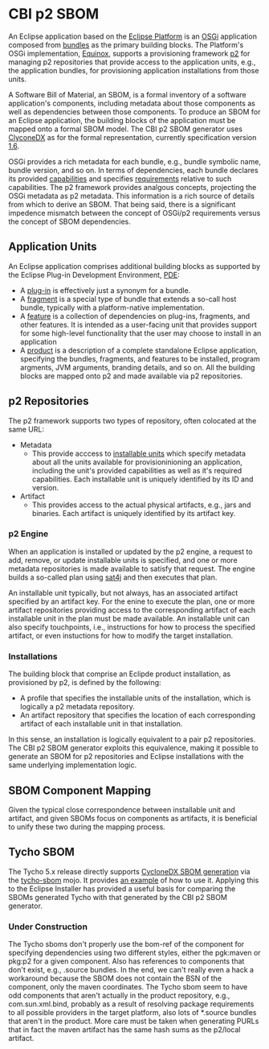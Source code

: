 # CBI p2 SBOM

An Eclipse application based on the 
[Eclipse Platform](https://eclipse.dev/eclipse/)
is an
[OSGi](https://docs.osgi.org/)
application composed from
[bundles](https://docs.osgi.org/specification/osgi.core/8.0.0/framework.module.html#d0e2803)
as the primary building blocks.
The Platform's OSGi implementation,
[Equinox](https://github.com/eclipse-equinox/),
supports a provisioning framework
[p2](https://help.eclipse.org/latest/index.jsp?topic=%2Forg.eclipse.platform.doc.isv%2Fguide%2Fp2_api_overview.htm)
for managing p2 repositories that provide access to the application units,
e.g., the application bundles,
for provisioning application installations from those units.

A Software Bill of Material, an SBOM,
is a formal inventory of a software application's components,
including metadata about those components as well as dependencies between those components.
To produce an SBOM for an Eclipse application,
the building blocks of the application must be mapped onto a formal SBOM model.
The CBI p2 SBOM generator uses 
[ClyconeDX](https://cyclonedx.org/)
as for the formal representation,
currently specification version
[1.6](https://cyclonedx.org/specification/overview/).

OSGi provides a rich metadata for each bundle,
e.g., bundle symbolic name, bundle version, and so on.
In terms of dependencies,
each bundle declares its provided
[capabilities](https://docs.osgi.org/specification/osgi.core/8.0.0/framework.module.html#d0e2870)
and specifies
[requirements](https://docs.osgi.org/specification/osgi.core/8.0.0/framework.module.html#d0e3015)
relative to such capabilities.
The p2 framework provides analgous concepts,
projecting the OSGi metadata as p2 metadata.
This information is a rich source of details from which to derive an SBOM.
That being said,
there is a significant impedence mismatch between the concept of OSGi/p2 requirements versus the concept of SBOM dependencies.


## Application Units

An Eclipse application comprises additional building blocks
as supported by the Eclipse Plug-in Development Environment,
[PDE](https://projects.eclipse.org/projects/eclipse.pde):
- A [plug-in](https://help.eclipse.org/latest/index.jsp?topic=%2Forg.eclipse.pde.doc.user%2Fconcepts%2Fplugin.htm)
  is effectively just a synonym for a bundle.
- A [fragment](https://help.eclipse.org/latest/index.jsp?topic=%2Forg.eclipse.pde.doc.user%2Fconcepts%2Ffragment.htm&cp%3D4_1_2)
  is a special type of bundle that extends a so-call host bundle, typically with a platform-native implementation.
- A [feature](https://help.eclipse.org/latest/index.jsp?topic=%2Forg.eclipse.pde.doc.user%2Fconcepts%2Ffeature.htm&cp%3D4_1_1)
  is a collection of dependencies on plug-ins, fragments, and other features.
  It is intended as a user-facing unit that provides support for some high-level functionality that the user may choose to install in an application
- A [product](https://help.eclipse.org/latest/index.jsp?topic=%2Forg.eclipse.pde.doc.user%2Fconcepts%2Fproduct.htm&cp%3D4_1_4)
  is a description of a complete standalone Eclipse application,
  specifying the bundles, fragments, and features to be installed, program argments, JVM arguments, branding details, and so on.
All the building blocks are mapped onto p2 and made available via p2 repositories.

## p2 Repositories

The p2 framework supports two types of repository, often colocated at the same URL:
- Metadata 
  - This provide acccess to
    [installable units](https://eclipse.dev/eclipse/markdown/?file=eclipse-equinox/p2/master/docs/Installable_Units.md)
    which specify metadata about all the units available for provisioninioning an application,
    including the unit's provided capabilities as well as it's required capabilities.
    Each installable unit is uniquely identified by its ID and version.
- Artifact 
  - This provides access to the actual physical artifacts, e.g., jars and binaries.
    Each artifact is uniquely identified by its artifact key.

### p2 Engine

When an application is installed or updated by the p2 engine,
a request to add, remove, or update installable units is specified,
and one or more metadata repositories is made available to satisfy that request.
The engine builds a so-called plan using
[sat4j](https://www.sat4j.org/)
and then executes that plan.

An installable unit typically, but not always, has an associated artifact specified by an artifact key.
For the enine to execute the plan,
one or more artifact repositories providing access to the corresponding artifact of each installable unit in the plan must be made available.
An installable unit can also specify touchpoints,
i.e., instructions for how to process the specified artifact,
or even instuctions for how to modify the target installation.

### Installations

The building block that comprise an Eclipde product installation,
as provisioned by p2,
is defined by the following:
- A profile that specifies the installable units of the installation, which is logically a p2 metadata repository.
- An artifact repository that specifies the location of each corresponding artifact of each installable unit in that installation.

In this sense,
an installation is logically equivalent to a pair p2 repositories.
The CBI p2 SBOM generator exploits this equivalence,
making it possible to generate an SBOM for p2 repositories and Eclipse installations with the same underlying implementation logic.

## SBOM Component Mapping

Given the typical close correspondence between installable unit and artifact,
and given SBOMs focus on components as artifacts,
it is beneficial to unify these two during the mapping process.


## Tycho SBOM

The Tycho 5.x release directly supports
[CycloneDX SBOM generation](https://github.com/eclipse-tycho/tycho/blob/tycho-5.0.x/RELEASE_NOTES.md#support-for-cyclonedx-maven-plugin)
via the 
[tycho-sbom](https://github.com/eclipse-tycho/tycho/tree/main/tycho-sbom)
mojo.
It provides
[an example](https://github.com/eclipse-tycho/tycho/tree/main/tycho-its/projects/sbom)
of how to use it.
Applying this to the Eclipse Installer has provided a useful basis for comparing the SBOMs generated Tycho with that generated by the CBI p2 SBOM generator.

### Under Construction

The Tycho sboms don't properly use the bom-ref of the component for specifying dependencies using two different styles,
either the pgk:maven or pkg:p2 for a given component.
Also has references to components that don't exist, e.g., .source bundles.
In the end, we can't really even a hack a workaround because the SBOM does not contain the BSN of the component, only the maven coordinates.
The Tycho sbom seem to have odd components that aren't actually in the product repository,
e.g., com.sun.xml.bind,
probably as a result of resolving package requirements to all possible providers in the target platform,
also lots of *.source bundles that aren't in the product.
More care must be taken when generating PURLs that in fact the maven artifact has the same hash sums as the p2/local artifact.



